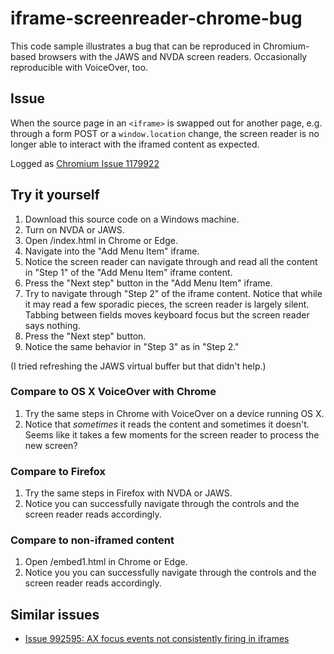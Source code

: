 # iframe-screenreader-chrome-bug

This code sample illustrates a bug that can be reproduced in Chromium-based browsers with the JAWS and NVDA screen readers. Occasionally reproducible with VoiceOver, too.

## Issue

When the source page in an `<iframe>` is swapped out for another page, e.g. through a form POST or a `window.location` change, the screen reader is no longer able to interact with the iframed content as expected.

Logged as [Chromium Issue 1179922](https://bugs.chromium.org/p/chromium/issues/detail?id=1179922)

## Try it yourself

1. Download this source code on a Windows machine.
2. Turn on NVDA or JAWS.
3. Open /index.html in Chrome or Edge.
4. Navigate into the "Add Menu Item" iframe.
5. Notice the screen reader can navigate through and read all the content in "Step 1" of the "Add Menu Item" iframe content.
6. Press the "Next step" button in the "Add Menu Item" iframe.
7. Try to navigate through "Step 2" of the iframe content. Notice that while it may read a few sporadic pieces, the screen reader is largely silent. Tabbing between fields moves keyboard focus but the screen reader says nothing.
8. Press the "Next step" button.
9. Notice the same behavior in "Step 3" as in "Step 2."

(I tried refreshing the JAWS virtual buffer but that didn't help.)

### Compare to OS X VoiceOver with Chrome
1. Try the same steps in Chrome with VoiceOver on a device running OS X.
2. Notice that *sometimes* it reads the content and sometimes it doesn't. Seems like it takes a few moments for the screen reader to process the new screen?

### Compare to Firefox
1. Try the same steps in Firefox with NVDA or JAWS.
2. Notice you can successfully navigate through the controls and the screen reader reads accordingly.

### Compare to non-iframed content
1. Open /embed1.html in Chrome or Edge.
2. Notice you you can successfully navigate through the controls and the screen reader reads accordingly.

## Similar issues
- [Issue 992595: AX focus events not consistently firing in iframes](https://bugs.chromium.org/p/chromium/issues/detail?id=992595)

